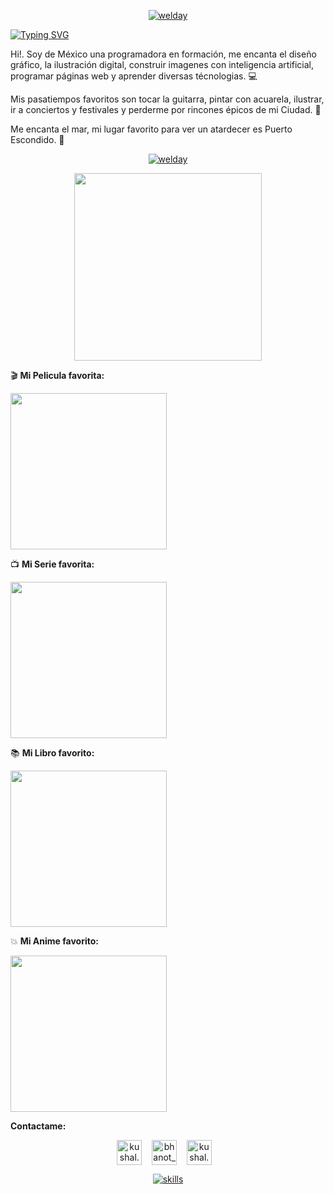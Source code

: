 
<p align="center">
<a href='https://www.instagram.com/day.psd/' target='_blank'><img src='https://i.postimg.cc/zB82dnQp/welday.jpg' border='0' alt='welday'/></a>
</p>



[![Typing SVG](https://readme-typing-svg.herokuapp.com?font=Fira+Code&weight=100&size=30&pause=1000&color=000000&random=false&width=435&lines=Hola%2C+soy+Dian.+%F0%9F%A6%9D)](https://git.io/typing-svg)

Hi!. Soy de México una programadora en formación, me encanta el diseño gráfico, la ilustración digital, construir imagenes con inteligencia artificial, programar páginas web y aprender diversas técnologias.  💻

Mis pasatiempos favoritos son tocar la guitarra, pintar con acuarela, ilustrar, ir a conciertos y festivales y perderme por rincones épicos de mi Ciudad. 🎨

Me encanta el mar, mi lugar favorito para ver un atardecer es Puerto Escondido. 🌊

<p align="center">
<a href='https://www.instagram.com/day.psd/' target='_blank'><img src='https://i.postimg.cc/qvVct252/SKILLS.png' border='0' alt='welday'/></a>
</p>
<p align="center">

<img src="https://media.giphy.com/media/v1.Y2lkPTc5MGI3NjExMm9wbHRjdzgyY3N5N3J0Z29qMGd1MDR4dDlucXd1a3RsOXpsaGhsZCZlcD12MV9pbnRlcm5hbF9naWZfYnlfaWQmY3Q9Zw/3o6nVb46J1z12FtzOM/giphy.gif" width="300" />
  </p>

🎬 **Mi Pelicula favorita:** 

<img src='https://m.media-amazon.com/images/I/61cLQ-SDQfL._AC_UF894,1000_QL80_.jpg' width="250" />
 </p>

📺 **Mi Serie favorita:**

<img src='https://i.pinimg.com/736x/d5/c1/a9/d5c1a97c6ec6770807e4fdf4d002330a.jpg' width="250" />
 </p>

📚 **Mi Libro favorito:**

<img src='https://m.media-amazon.com/images/I/61F7Ri8NgEL._AC_UF1000,1000_QL80_.jpg' width="250" />
 </p>

💥 **Mi Anime favorito:**

<img src='https://i.etsystatic.com/40868067/r/il/04e5df/4580541648/il_fullxfull.4580541648_fyns.jpg' width="250" />
 </p>



**Contactame:**
<p align="center">
  <a href="https://www.instagram.com/day.psd/" target="blank"><img align="center" src="https://cdn.jsdelivr.net/npm/simple-icons@3.0.1/icons/instagram.svg" alt="kushal.bhanot" height="40" width="40" /></a> &nbsp;&nbsp;
  <a href="https://x.com/daypsd27?t=nFOoOH_qkyeH6kQLfZFfEA&s=09" target="blank"><img align="center" src="https://cdn.jsdelivr.net/npm/simple-icons@3.0.1/icons/twitter.svg" alt="bhanot_kushal" height="40" width="40" /></a> &nbsp;&nbsp;
  <a href="https://open.spotify.com/user/2gxtd8elhfyzosy11ps72r9w5?si=0Dd9crPSSMyU0CtLz-2vWw" target="blank"><img align="center" src="https://cdn.jsdelivr.net/npm/simple-icons@3.0.1/icons/spotify.svg" alt="kushal.bhanot.98" height="40" width="40" /></a>
  &nbsp;&nbsp;
</p>

<p align="center">
<a href="https://imgbb.com/"><img src="https://i.ibb.co/dcq74KB/howlpsd1.png" alt="skills" border="0"></a>
</p>




